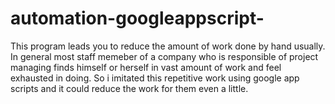 # automation-googleappscript-
This program leads you to reduce the amount of work done by hand usually. In general most staff memeber of a company who is responsible of project
managing finds himself or herself in vast amount of work and feel exhausted in doing. 
So i imitated this repetitive work using google app scripts and it could reduce the work for them even a little.
